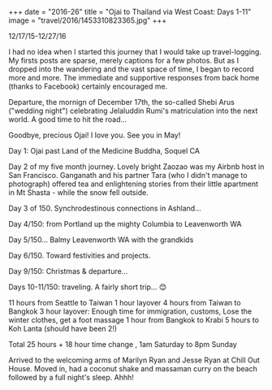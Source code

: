 +++
date = "2016-26"
title = "Ojai to Thailand via West Coast: Days 1-11"
image = "travel/2016/1453310823365.jpg"
+++

12/17/15-12/27/16

I had no idea when I started this journey that I would take up travel-logging.  My firsts posts are sparse, merely captions for a few photos.  But as I dropped into the wandering and the vast space of time, I began to record more and more.  The immediate and supportive responses from back home (thanks to Facebook) certainly encouraged me.

Departure, the mornign of December 17th, the so-called Shebi Arus ("wedding night") celebrating Jelaluddin Rumi's matriculation into the next world.  A good time to hit the road...

Goodbye, precious Ojai! I love you. See you in May!

Day 1: Ojai past Land of the Medicine Buddha, Soquel CA

Day 2 of my five month journey. Lovely bright Zaozao was my Airbnb host in San Francisco. Ganganath and his partner Tara (who I didn't manage to photograph) offered tea and enlightening stories from their little apartment in Mt Shasta - while the snow fell outside.

Day 3 of 150. Synchrodestinous connections in Ashland...

Day 4/150: from Portland up the mighty Columbia to Leavenworth WA

Day 5/150... Balmy Leavenworth WA with the grandkids

Day 6/150. Toward festivities and projects.

Day 9/150: Christmas & departure...

Days 10-11/150: traveling. A fairly short trip... 😊

11 hours from Seattle to Taiwan
1 hour layover
4 hours from Taiwan to Bangkok
3 hour layover:
Enough time for immigration, customs,
Lose the winter clothes, get a foot massage
1 hour from Bangkok to Krabi
5 hours to Koh Lanta (should have been 2!)

Total 25 hours + 18 hour time change , 1am Saturday to 8pm Sunday

Arrived to the welcoming arms of Marilyn Ryan and Jesse Ryan at Chill Out House. Moved in, had a coconut shake and massaman curry on the beach followed by a full night's sleep. Ahhh!
